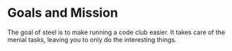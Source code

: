 # Goals and Mission
The goal of steel is to make running a code club easier. It takes care of the menial tasks, leaving you to only do the interesting things.
